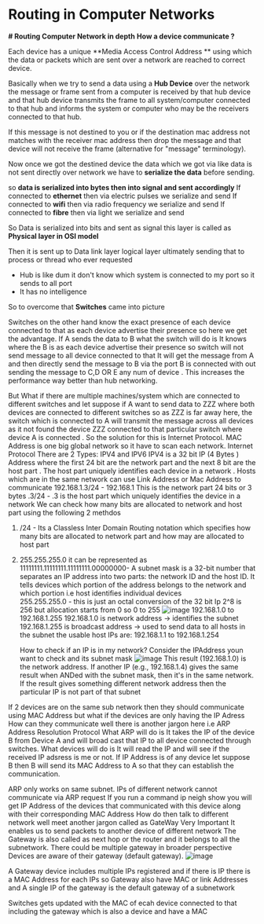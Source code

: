 # Routing in Computer Networks 


**# Routing Computer Network in depth**
**How a device communicate ?**

Each device has a unique  **Media Access Control Address **   using which the data or packets which are sent over a network are reached to correct device.

Basically when we try to send a data using  a **Hub Device** over the network  the message or frame sent from a computer is received by that hub device and that hub device transmits the frame to all system/computer connected to that hub and  informs the system or computer who may be the receivers connected to that hub. 

If this message is not destined to you or if the destination mac address not matches with the receiver mac address then drop the message and that device will not receive the frame (alternative for "message" terminology).

Now once we got the destined device the data which we got via like data is not sent directly over network we have to **serialize the data** before sending.

 so **data is serialized into bytes then into  signal and sent accordingly** 
 If connected to **ethernet** then via electric pulses we serialize and send 
 If connected to **wifi** then via radio frequency we serialize and send 
 If connected to **fibre** then via light we serialize and send 
 
So Data is serialized into bits and sent as signal this layer is called as **Physical layer in OSI model** 

Then it is sent up to Data link layer logical layer ultimately sending that to process or thread who ever requested 
 - Hub is like dum it don't know which system is connected to my
    port so it sends to all port
 - It has no intelligence

So to overcome that **Switches** came into picture

Switches on the other hand know the exact presence of each device connected to that as each device advertise their presence
so here we get the advantage. 
If A sends the data to B what the switch will do is It knows where the B is as each device advertise their presence so switch will not send message to all device connected to that It will get the message from A and then directly send the message to B via the port B is connected with out sending the message to C,D OR E any num of device .
This increases the performance way better than hub networking.

But What if there are multiple machines/system which are connected to different switches and let suppose if A want to send data to ZZZ where both devices are connected to different switches 
so as ZZZ is far away here, the switch which is connected to A will transmit the message across all devices   as it not found the device ZZZ  connected to that particular  switch  where device A is connected .
So the solution for this is Internet Protocol.
 MAC Address is one big  global network so it have to scan each network.
 Internet Protocol
 There are 2 Types:
 IPV4 and IPV6 
 IPV4 is a 32 bit IP (4 Bytes )  Address where the first 24 bit are the network part and the next 8 bit are the host part .
 The host part uniquely identifies each  device in a network .
 Hosts which are in the same network can use Link Address or Mac Address to communicate 
 192.168.1.3/24 -    192.168.1 This is the network part 24 bits or 3 bytes
 .3/24 - .3 is the host part which uniquely identifies the device in a network 
We can  check how many bits are allocated to network and host part using the following 2 methdos 

 1. /24 - Its a Classless Inter Domain Routing notation which specifies how many bits are allocated to network part and how may are allocated to host part
  
 3. 255.255.255.0 it can be represented as 11111111.11111111.11111111.00000000- A subnet mask is a 32-bit number that separates an IP address into two parts: the network ID and the host ID.
It tells devices which portion of the address belongs to the network and which  portion i.e host identifies individual devices\
255.255.255.0 - this is just an octal conversion of the 32 bit Ip
    2^8 is 256 but allocation starts from 0 so 0 to 255 
![image](https://github.com/user-attachments/assets/72b35e1a-4535-4b7f-b0b0-255e805a033f)
192.168.1.0 to 192.168.1.255
192.168.1.0 is network address → identifies the subnet
    192.168.1.255 is broadcast address → used to send data to all hosts in the subnet
    the usable host IPs are:
    192.168.1.1 to 192.168.1.254

    How to check if an IP is in my network?
    Consider the IPAddress youn want to check and its subnet mask
    ![image](https://github.com/user-attachments/assets/24b76198-b963-44a9-9daa-7ff4231c282c)
    This result (192.168.1.0) is the network address. If another IP (e.g., 192.168.1.4) gives the same result when ANDed with the subnet mask, then it's in the same network.
    If the result  gives something different network address  then the particular IP is not part of that subnet

If 2 devices are on the same  sub network then they should communicate using MAC Address but what if the devices are only having the IP Adress How can they communicate 
well there is another jargon here i.e ARP Address Resolution Protocol
What ARP will do is It takes the IP of the device B from Device A and will broad cast that IP to all device connected through switches.
What devices will do is It will read the IP and will see  if the received IP adsress is me or not.
If IP Address is of any device let suppose B then B will send its MAC Address to A so that they can establish the communication.

ARP only works on same subnet.
IPs of different network cannot communicate via ARP request
If you run a command ip neigh show 
you will get IP Address of the devices that communicated with this device along with their corresponding MAC Address
How do then talk to different network 
well meet another jargon called as GateWay Very Important 
It enables us to send packets to another device of different network
The Gateway is also called as next hop or the router and it belongs to all the subnetwork.
There could be multiple gateway in broader perspective
Devices are aware of their gateway (default gateway).
![image](https://github.com/user-attachments/assets/8baf721a-0289-4b02-a9b1-ade4b7318f80)

A Gateway device  includes multiple IPs registered  and if there is IP there is a MAC Address for each IPs  so Gateway also have MAC or link Addresses 
and  A single IP of the gateway is the default gateway of a subnetwork

Switches gets updated with the MAC of ecah device connected to that including the gateway which is also a device and have a MAC 









 




